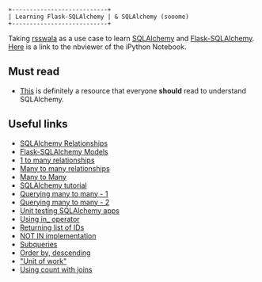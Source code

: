 ```
+---------------------------+
| Learning Flask-SQLAlchemy | & SQLAlchemy (sooome)
+---------------------------+
```

Taking [rsswala](https://github.com/shrayas/rsswala) as a use case to learn [SQLAlchemy](http://www.sqlalchemy.org/) and [Flask-SQLAlchemy](https://pythonhosted.org/Flask-SQLAlchemy/). [Here](http://nbviewer.ipython.org/github/shrayasr/learning-flask-sqlalchemy/blob/master/Learning-Flask-SQLAlchemy.ipynb) is a link to the nbviewer of the iPython Notebook. 

## Must read

* [This](http://docs.sqlalchemy.org/en/rel_0_9/orm/tutorial.html) is definitely a resource that everyone **should** read to understand SQLAlchemy.

## Useful links
* [SQLAlchemy Relationships](http://docs.sqlalchemy.org/en/rel_0_9/orm/relationships.html)
* [Flask-SQLAlchemy Models](https://pythonhosted.org/Flask-SQLAlchemy/models.html)
* [1 to many relationships](http://www.databaseprimer.com/pages/relationship_1tox/)
* [Many to many relationships](http://www.databaseprimer.com/pages/relationship_xtox/)
* [Many to Many](http://stackoverflow.com/questions/5756559/how-to-build-many-to-many-relations-using-sqlalchemy-a-good-example)
* [SQLAlchemy tutorial](http://www.rmunn.com/sqlalchemy-tutorial/tutorial-0.1.html)
* [Querying many to many - 1](http://stackoverflow.com/questions/19436020/flask-sqlalchemy-querying-many-to-many)
* [Querying many to many - 2](http://stackoverflow.com/questions/12593421/sqlalchemy-and-flask-how-to-query-many-to-many-relationship)
* [Unit testing SQLAlchemy apps](http://alextechrants.blogspot.fi/2013/08/unit-testing-sqlalchemy-apps.html)
* [Using in_ operator](https://www.mail-archive.com/sqlalchemy@googlegroups.com/msg18611.html)
* [Returning list of IDs](http://stackoverflow.com/questions/10115092/sql-alchemy-return-list-of-ids)
* [NOT IN implementation](http://stackoverflow.com/questions/20060485/sqlalchemy-select-using-reverse-inclusive-not-in-list-of-child-column-values)
* [Subqueries](http://stackoverflow.com/questions/6329543/need-help-building-an-sqlalchemy-query-subquery)
* [Order by, descending](http://stackoverflow.com/questions/4186062/sqlalchemy-order-by-descending)
* ["Unit of work"](http://martinfowler.com/eaaCatalog/unitOfWork.html)
* [Using count with joins](http://stackoverflow.com/questions/9477937/sqlalchemy-left-join-with-count)
